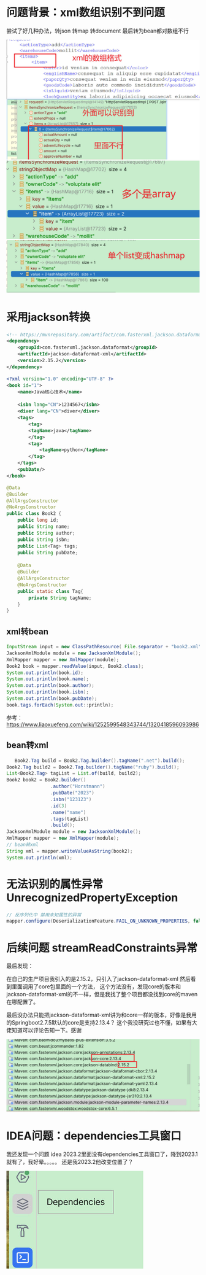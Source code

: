 # 问题背景：xml数组识别不到问题
尝试了好几种办法，转json 转map 转document 最后转为bean都对数组不行

![问题1.jpg](xml转bean和xml数组问题/问题1.jpg)
![问题2.jpg](xml转bean和xml数组问题/问题2.jpg)
![问题3.jpg](xml转bean和xml数组问题/问题3.jpg)


# 采用jackson转换

```xml
<!-- https://mvnrepository.com/artifact/com.fasterxml.jackson.dataformat/jackson-dataformat-xml -->  
<dependency>  
    <groupId>com.fasterxml.jackson.dataformat</groupId>  
    <artifactId>jackson-dataformat-xml</artifactId>  
    <version>2.15.2</version>  
</dependency>
```


```xml
<?xml version="1.0" encoding="UTF-8" ?>  
<book id="1">  
    <name>Java核心技术</name>  

    <isbn lang="CN">1234567</isbn>  
    <diver lang="CN">diver</diver>  
    <tags>  
        <tag>  
        <tagName>java</tagName>  
        </tag>  
        <tag>  
            <tagName>python</tagName>  
        </tag>  
    </tags>  
    <pubDate/>  
</book>
```

```java
@Data  
@Builder  
@AllArgsConstructor  
@NoArgsConstructor  
public class Book2 {  
    public long id;  
    public String name;  
    public String author;  
    public String isbn;  
    public List<Tag> tags;  
    public String pubDate;  

    @Data  
    @Builder  
    @AllArgsConstructor  
    @NoArgsConstructor  
    public static class Tag{  
        private String tagName;  
    }  
}
```

## xml转bean
```java
InputStream input = new ClassPathResource( File.separator + "book2.xml").getInputStream();  
JacksonXmlModule module = new JacksonXmlModule();  
XmlMapper mapper = new XmlMapper(module);  
Book2 book = mapper.readValue(input, Book2.class);  
System.out.println(book.id);  
System.out.println(book.name);  
System.out.println(book.author);  
System.out.println(book.isbn);  
System.out.println(book.pubDate);  
book.tags.forEach(System.out::println);
```

参考：https://www.liaoxuefeng.com/wiki/1252599548343744/1320418596093986
## bean转xml
```java
   Book2.Tag build = Book2.Tag.builder().tagName(".net").build();  
Book2.Tag build2 = Book2.Tag.builder().tagName("ruby").build();  
List<Book2.Tag> tagList = List.of(build, build2);  
Book2 book2 = Book2.builder()  
                .author("Horstmann")  
                .pubDate("2023")  
                .isbn("123123")  
                .id(3)  
                .name("name")  
                .tags(tagList)  
                .build();  
JacksonXmlModule module = new JacksonXmlModule();  
XmlMapper mapper = new XmlMapper(module);  
// bean转xml  
String xml = mapper.writeValueAsString(book2);  
System.out.println(xml);
```

# 无法识别的属性异常 UnrecognizedPropertyException

```java
// 反序列化中 禁用未知属性的异常  
mapper.configure(DeserializationFeature.FAIL_ON_UNKNOWN_PROPERTIES, false);
```

# 后续问题 **streamReadConstraints**异常
最后发现：

在自己的生产项目我引入的是2.15.2，只引入了jackson-dataformat-xml
然后看到里面调用了core包里面的一个方法， 这个方法没有，发现core的版本和jackson-dataformat-xml的不一样，但是我找了整个项目都没找到core的maven在哪配置了。

最后没办法只能把jackson-dataformat-xml讲为和core一样的版本，好像是我用的Springboot2.7.5默认的core是支持2.13.4？ 这个我没研究过也不懂，如果有大佬知道可以评论告知一下。感谢

![问题4.jpg](xml转bean和xml数组问题/问题4.jpg)
# IDEA问题：dependencies工具窗口
我还发现一个问题 idea 2023.2里面没有dependencies工具窗口了，降到2023.1就有了，我好晕。。。。。
还是我2023.2他改变位置了？

![问题5.jpg](xml转bean和xml数组问题/问题5.jpg)
